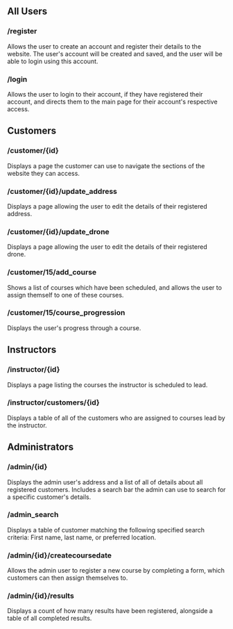 ## All Users

### /register
Allows the user to create an account and register their details to the website.
The user's account will be created and saved, and the user will be able to login using this account.

### /login
Allows the user to login to their account, if they have registered their account,
and directs them to the main page for their account's respective access.


## Customers

### /customer/{id}
Displays a page the customer can use to navigate the sections of the website they can access.

### /customer/{id}/update_address
Displays a page allowing the user to edit the details of their registered address.

### /customer/{id}/update_drone
Displays a page allowing the user to edit the details of their registered drone.

### /customer/15/add_course
Shows a list of courses which have been scheduled, and allows the user to assign
themself to one of these courses.

### /customer/15/course_progression
Displays the user's progress through a course.


## Instructors

### /instructor/{id}
Displays a page listing the courses the instructor is scheduled to lead.

### /instructor/customers/{id}
Displays a table of all of the customers who are assigned to courses lead by the instructor.


## Administrators

### /admin/{id}
Displays the admin user's address and a list of all of details about all registered customers.
Includes a search bar the admin can use to search for a specific customer's details.

### /admin_search
Displays a table of customer matching the following specified search criteria:
First name, last name, or preferred location.

### /admin/{id}/createcoursedate
Allows the admin user to register a new course by completing a form, which customers can
then assign themselves to.  

### /admin/{id}/results
Displays a count of how many results have been registered, alongside a table of all
completed results.
